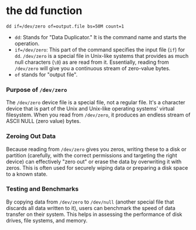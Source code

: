 # the dd function

`dd if=/dev/zero of=output.file bs=50M count=1`

- `dd`: Stands for "Data Duplicator." It is the command name and starts the operation.
- `if=/dev/zero`: This part of the command specifies the input file (`if`) for `dd`. `/dev/zero` is a special file in Unix-like systems that provides as much null characters (`\0`) as are read from it. Essentially, reading from `/dev/zero` will give you a continuous stream of zero-value bytes.
- `of` stands for "output file".

### Purpose of `/dev/zero`

The `/dev/zero` device file is a special file, not a regular file. It's a character device that is part of the Unix and Unix-like operating systems' virtual filesystem. When you read from `/dev/zero`, it produces an endless stream of ASCII NULL (zero value) bytes.

### Zeroing Out Data

Because reading from `/dev/zero` gives you zeros, writing these to a disk or partition (carefully, with the correct permissions and targeting the right device) can effectively "zero out" or erase the data by overwriting it with zeros. This is often used for securely wiping data or preparing a disk space to a known state.

### Testing and Benchmarks

By copying data from `/dev/zero` to `/dev/null` (another special file that discards all data written to it), users can benchmark the speed of data transfer on their system. This helps in assessing the performance of disk drives, file systems, and memory.